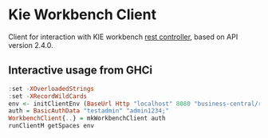 # Kie Workbench Client

Client for interaction with KIE workbench [rest controller](https://github.com/kiegroup/appformer/tree/master/uberfire-rest),
 based on API version 2.4.0.

## Interactive usage from GHCi

```Haskell
:set -XOverloadedStrings
:set -XRecordWildCards
env <- initClientEnv (BaseUrl Http "localhost" 8080 "business-central/rest")
auth = BasicAuthData "testadmin" "admin1234;"
WorkbenchClient{..} = mkWorkbenchClient auth
runClientM getSpaces env
```
